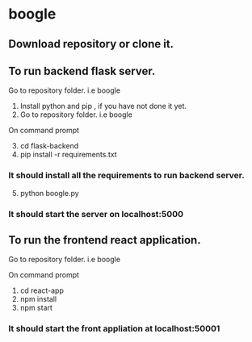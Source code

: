 # boogle

## Download repository or clone it.

## To run backend flask server.
  Go to repository folder. i.e boogle

  1. Install python and pip , if you have not done it yet.
  2. Go to repository folder. i.e boogle
  
  On command prompt
  
  3. cd flask-backend
  4. pip install -r requirements.txt

  ### It should install all the requirements to run backend server.
  
  5. python boogle.py
  
  ### It should start the server on localhost:5000


## To run the frontend react application.

  Go to repository folder. i.e boogle
  
  On command prompt
  
  1. cd react-app
  2. npm install
  3. npm start
  
  ### It should start the front appliation at localhost:50001
